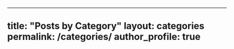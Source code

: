 ---
 title: "Posts by Category"
 layout: categories
 permalink: /categories/
 author_profile: true
 ---
